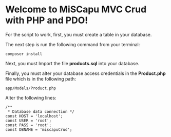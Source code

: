 # Welcome to MiSCapu MVC Crud with PHP and PDO!


For the script to work, first, you must create a table in your database.

The next step is run the following command from your terminal:

    composer install

Next, you must Import the file **products.sql** into your database.

Finally, you must alter your database access credentials in the **Product.php** file which is in the following path:

    app/Models/Product.php

Alter the following lines:

    /**  
     * Database data connection */
    const HOST = 'localhost';  
    const USER = 'root';  
    const PASS = 'root';  
    const DBNAME = 'miscapuCrud';



